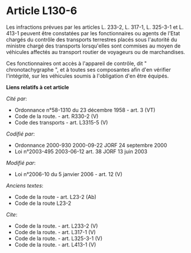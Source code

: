 # Article L130-6

Les infractions prévues par les articles L. 233-2, 
L. 317-1, 
L. 325-3-1 et L. 413-1 peuvent être constatées par les fonctionnaires ou agents de l'Etat chargés du contrôle des transports
terrestres placés sous l'autorité du ministre chargé des transports lorsqu'elles sont commises au moyen de véhicules affectés
au transport routier de voyageurs ou de marchandises. 

Ces fonctionnaires ont accès à l'appareil de contrôle, dit " chronotachygraphe ", et à toutes ses composantes afin d'en
vérifier l'intégrité, sur les véhicules soumis à l'obligation d'en être équipés.

**Liens relatifs à cet article**

_Cité par_:

  - Ordonnance n°58-1310 du 23 décembre 1958 - art. 3 (VT)
  - Code de la route. - art. R330-2 (V)
  - Code des transports - art. L3315-5 (V)

_Codifié par_:

  - Ordonnance 2000-930 2000-09-22 JORF 24 septembre 2000
  - Loi n°2003-495 2003-06-12 art. 38 JORF 13 juin 2003

_Modifié par_:

  - Loi n°2006-10 du 5 janvier 2006 - art. 12 (V)

_Anciens textes_:

  - Code de la route - art. L23-2 (Ab)
  - Code de la route L23-2

_Cite_:

  - Code de la route. - art. L233-2 (V)
  - Code de la route. - art. L317-1 (V)
  - Code de la route. - art. L325-3-1 (V)
  - Code de la route. - art. L413-1 (V)
